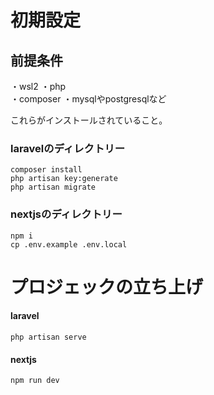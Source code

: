 # 初期設定

## 前提条件
・wsl2
・php  
・composer 
・mysqlやpostgresqlなど

これらがインストールされていること。

### laravelのディレクトリー

    composer install
    php artisan key:generate
    php artisan migrate

### nextjsのディレクトリー

    npm i
    cp .env.example .env.local


# プロジェックの立ち上げ

#### laravel

    php artisan serve


#### nextjs

    npm run dev
